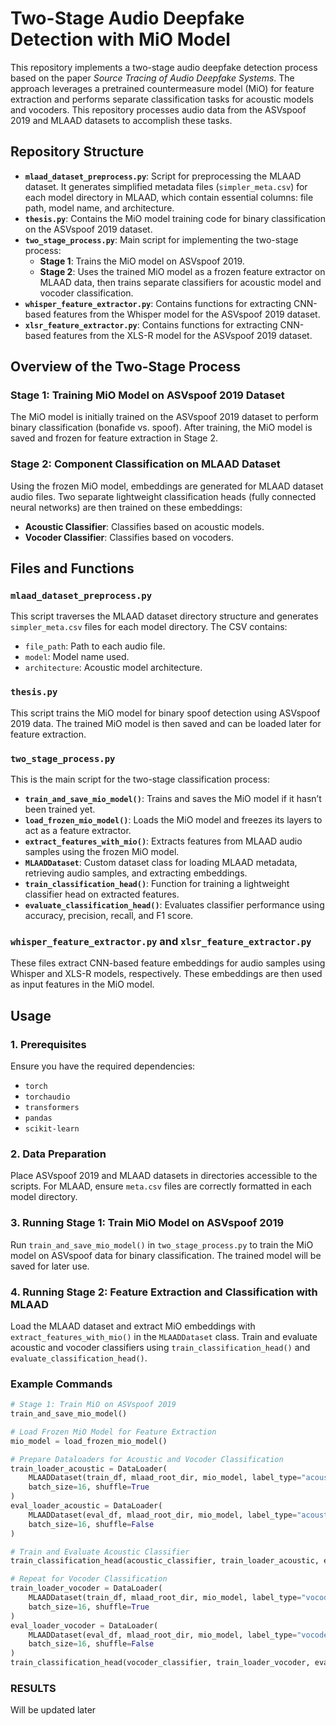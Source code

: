 # Two-Stage Audio Deepfake Detection with MiO Model

This repository implements a two-stage audio deepfake detection process based on the paper *Source Tracing of Audio Deepfake Systems*. The approach leverages a pretrained countermeasure model (MiO) for feature extraction and performs separate classification tasks for acoustic models and vocoders. This repository processes audio data from the ASVspoof 2019 and MLAAD datasets to accomplish these tasks.

## Repository Structure

- **`mlaad_dataset_preprocess.py`**: Script for preprocessing the MLAAD dataset. It generates simplified metadata files (`simpler_meta.csv`) for each model directory in MLAAD, which contain essential columns: file path, model name, and architecture.
- **`thesis.py`**: Contains the MiO model training code for binary classification on the ASVspoof 2019 dataset.
- **`two_stage_process.py`**: Main script for implementing the two-stage process:
  - **Stage 1**: Trains the MiO model on ASVspoof 2019.
  - **Stage 2**: Uses the trained MiO model as a frozen feature extractor on MLAAD data, then trains separate classifiers for acoustic model and vocoder classification.
- **`whisper_feature_extractor.py`**: Contains functions for extracting CNN-based features from the Whisper model for the ASVspoof 2019 dataset.
- **`xlsr_feature_extractor.py`**: Contains functions for extracting CNN-based features from the XLS-R model for the ASVspoof 2019 dataset.

## Overview of the Two-Stage Process

### Stage 1: Training MiO Model on ASVspoof 2019 Dataset
The MiO model is initially trained on the ASVspoof 2019 dataset to perform binary classification (bonafide vs. spoof). After training, the MiO model is saved and frozen for feature extraction in Stage 2.

### Stage 2: Component Classification on MLAAD Dataset
Using the frozen MiO model, embeddings are generated for MLAAD dataset audio files. Two separate lightweight classification heads (fully connected neural networks) are then trained on these embeddings:
- **Acoustic Classifier**: Classifies based on acoustic models.
- **Vocoder Classifier**: Classifies based on vocoders.

## Files and Functions

### `mlaad_dataset_preprocess.py`
This script traverses the MLAAD dataset directory structure and generates `simpler_meta.csv` files for each model directory. The CSV contains:
- `file_path`: Path to each audio file.
- `model`: Model name used.
- `architecture`: Acoustic model architecture.

### `thesis.py`
This script trains the MiO model for binary spoof detection using ASVspoof 2019 data. The trained MiO model is then saved and can be loaded later for feature extraction.

### `two_stage_process.py`
This is the main script for the two-stage classification process:
- **`train_and_save_mio_model()`**: Trains and saves the MiO model if it hasn’t been trained yet.
- **`load_frozen_mio_model()`**: Loads the MiO model and freezes its layers to act as a feature extractor.
- **`extract_features_with_mio()`**: Extracts features from MLAAD audio samples using the frozen MiO model.
- **`MLAADDataset`**: Custom dataset class for loading MLAAD metadata, retrieving audio samples, and extracting embeddings.
- **`train_classification_head()`**: Function for training a lightweight classifier head on extracted features.
- **`evaluate_classification_head()`**: Evaluates classifier performance using accuracy, precision, recall, and F1 score.

### `whisper_feature_extractor.py` and `xlsr_feature_extractor.py`
These files extract CNN-based feature embeddings for audio samples using Whisper and XLS-R models, respectively. These embeddings are then used as input features in the MiO model.

## Usage

### 1. Prerequisites
Ensure you have the required dependencies:
- `torch`
- `torchaudio`
- `transformers`
- `pandas`
- `scikit-learn`

### 2. Data Preparation
Place ASVspoof 2019 and MLAAD datasets in directories accessible to the scripts. For MLAAD, ensure `meta.csv` files are correctly formatted in each model directory.

### 3. Running Stage 1: Train MiO Model on ASVspoof 2019
Run `train_and_save_mio_model()` in `two_stage_process.py` to train the MiO model on ASVspoof data for binary classification. The trained model will be saved for later use.

### 4. Running Stage 2: Feature Extraction and Classification with MLAAD
Load the MLAAD dataset and extract MiO embeddings with `extract_features_with_mio()` in the `MLAADDataset` class. Train and evaluate acoustic and vocoder classifiers using `train_classification_head()` and `evaluate_classification_head()`.

### Example Commands

```python
# Stage 1: Train MiO on ASVspoof 2019
train_and_save_mio_model()

# Load Frozen MiO Model for Feature Extraction
mio_model = load_frozen_mio_model()

# Prepare Dataloaders for Acoustic and Vocoder Classification
train_loader_acoustic = DataLoader(
    MLAADDataset(train_df, mlaad_root_dir, mio_model, label_type="acoustic"),
    batch_size=16, shuffle=True
)
eval_loader_acoustic = DataLoader(
    MLAADDataset(eval_df, mlaad_root_dir, mio_model, label_type="acoustic"),
    batch_size=16, shuffle=False
)

# Train and Evaluate Acoustic Classifier
train_classification_head(acoustic_classifier, train_loader_acoustic, eval_loader_acoustic)

# Repeat for Vocoder Classification
train_loader_vocoder = DataLoader(
    MLAADDataset(train_df, mlaad_root_dir, mio_model, label_type="vocoder"),
    batch_size=16, shuffle=True
)
eval_loader_vocoder = DataLoader(
    MLAADDataset(eval_df, mlaad_root_dir, mio_model, label_type="vocoder"),
    batch_size=16, shuffle=False
)
train_classification_head(vocoder_classifier, train_loader_vocoder, eval_loader_vocoder)
```
### RESULTS

Will be updated later
